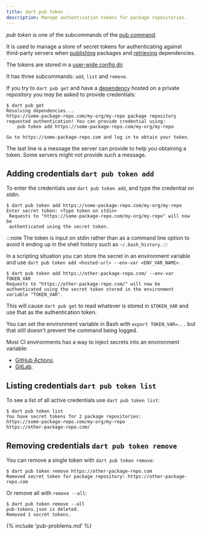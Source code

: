 ```yaml
---
title: dart pub token
description: Manage authentication tokens for package repositories.
---
```


_pub_ _token_ is one of the subcommands of the [pub command](/tools/pub/cmd).

It is used to manage a store of secret tokens for authenticating
against third-party servers when [publishing](pub-lish) packages and
[retrieving](pub-get) dependencies.

The tokens are stored in a
[user-wide config dir](https://github.com/dart-lang/cli_util/blob/71ba36e2554f7b7717f3f12b5ddd33751a4e3ddd/lib/cli_util.dart#L88-L118). 

It has three subcommands: `add`, `list` and `remove`.

If you try to `dart pub get` and have a [dependency](/tools/pub/dependencies) hosted
on a private repository you _may_ be asked to provide credentials:

```console
$ dart pub get
Resolving dependencies... 
https://some-package-repo.com/my-org/my-repo package repository requested authentication! You can provide credential using:
    pub token add https://some-package-repo.com/my-org/my-repo

Go to https://some-package-repo.com and log in to obtain your token. 
```

The last line is a message the server can provide to help you obtaining a token.
Some servers might not provide such a message.

## Adding credentials `dart pub token add`

To enter the credentials use `dart pub token add`, 
and type the credential on stdin.

```console
$ dart pub token add https://some-package-repo.com/my-org/my-repo
Enter secret token: <Type token on stdin>
 Requests to "https://some-package-repo.com/my-org/my-repo" will now be 
 authenticated using the secret token.
```

:::note
The token is input on stdin rather than as a command line option to avoid it
ending up in the shell history such as `~/.bash_history`.
:::

In a scripting situation you can store the secret in an environment variable and
use `dart pub token add <hosted-url> --env-var <ENV_VAR_NAME>`.

```console
$ dart pub token add https://other-package-repo.com/ --env-var TOKEN_VAR
Requests to "https://other-package-repo.com/" will now be authenticated using the secret token stored in the environment variable "TOKEN_VAR".
```

This will cause `dart pub get` to read whatever is stored in `$TOKEN_VAR` and
use that as the authentication token.

You can set the environment variable in Bash with `export TOKEN_VAR=...` but
that still doesn't prevent the command being logged.

Most CI environments has a way to inject secrets into an environment
variable:

* [GitHub Actions](https://docs.github.com/actions/security-guides/encrypted-secrets#using-encrypted-secrets-in-a-workflow).
* [GitLab](https://docs.gitlab.com/ee/ci/secrets/).

## Listing credentials `dart pub token list`

To see a list of all active credentials use `dart pub token list`:

```console
$ dart pub token list
You have secret tokens for 2 package repositories:
https://some-package-repo.com/my-org/my-repo
https://other-package-repo.com/
```

## Removing credentials `dart pub token remove`

You can remove a single token with `dart pub token remove`:

```console
$ dart pub token remove https://other-package-repo.com
Removed secret token for package repository: https://other-package-repo.com
```

Or remove all with `remove --all`:

```console
$ dart pub token remove --all
pub-tokens.json is deleted.
Removed 1 secret tokens.
```


{% include 'pub-problems.md' %}
